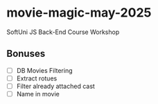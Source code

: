 # movie-magic-may-2025
SoftUni JS Back-End Course Workshop

## Bonuses
 - [ ] DB Movies Filtering
 - [ ] Extract rotues
 - [ ] Filter already attached cast
 - [ ] Name in movie
